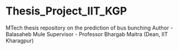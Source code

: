 # Thesis_Project_IIT_KGP
MTech thesis repository on the prediction of bus bunching
Author - Balasaheb Mule 
Supervisor - Professor Bhargab Maitra (Dean, IIT Kharagpur)
